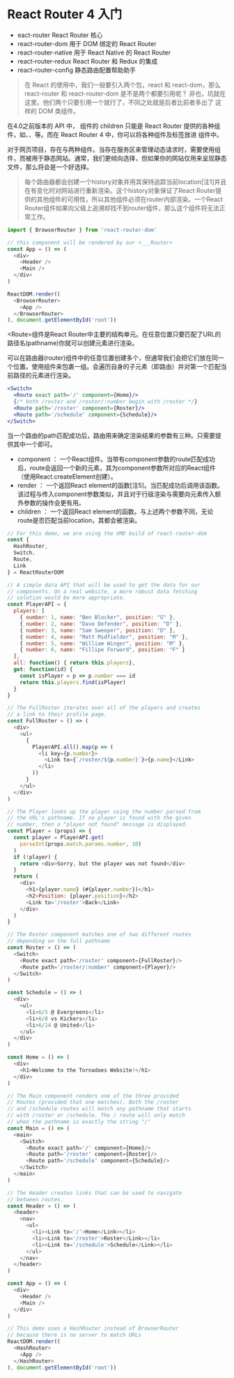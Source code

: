 # React Router 4 入门

* eact-router React Router 核心
* react-router-dom 用于 DOM 绑定的 React Router
* react-router-native 用于 React Native 的 React Router
* react-router-redux React Router 和 Redux 的集成
* react-router-config 静态路由配置帮助助手


> 在 React 的使用中，我们一般要引入两个包，react 和 react-dom，那么 react-router 和 react-router-dom 是不是两个都要引用呢？
> 非也，坑就在这里。他们两个只要引用一个就行了，不同之处就是后者比前者多出了 <Link> <BrowserRouter> 这样的 DOM 类组件。


在4.0之前版本的 API 中，<Router> 组件的 children 只能是 React Router 提供的各种组件，如<Route>、<IndexRoute>、<Redirect>等。而在 React Router 4 中，你可以将各种组件及标签放进 <Router>组件中。


对于网页项目，存在<BrowserRouter>与<HashRouter>两种组件。当存在服务区来管理动态请求时，需要使用<BrowserRouter>组件，而<HashRouter>被用于静态网站。通常，我们更倾向选择<BrowserRouter>，但如果你的网站仅用来呈现静态文件，那么<HashRouter>将会是一个好选择。

> 
> 每个路由器都会创建一个history对象并用其保持追踪当前location[注1]并且在有变化时对网站进行重新渲染。这个history对象保证了React Router提供的其他组件的可用性，所以其他组件必须在router内部渲染。一个React Router组件如果向父级上追溯却找不到router组件，那么这个组件将无法正常工作。


```js
import { BrowserRouter } from 'react-router-dom'

// this component will be rendered by our <___Router>
const App = () => (
  <div>
    <Header />
    <Main />
  </div>
)

ReactDOM.render((
  <BrowserRouter>
    <App />
  </BrowserRouter>
), document.getElementById('root'))
```


\<Route\>组件是React Router中主要的结构单元。在任意位置只要匹配了URL的路径名(pathname)你就可以创建<Route>元素进行渲染。

可以在路由器(router)组件中的任意位置创建多个<Route>，但通常我们会把它们放在同一个位置。使用<Switch>组件来包裹一组<Route>。<Switch>会遍历自身的子元素（即路由）并对第一个匹配当前路径的元素进行渲染。

```jsx
<Switch>
  <Route exact path='/' component={Home}/>
  {/* both /roster and /roster/:number begin with /roster */}
  <Route path='/roster' component={Roster}/>
  <Route path='/schedule' component={Schedule}/>
</Switch>
```

当一个路由的path匹配成功后，路由用来确定渲染结果的参数有三种。只需要提供其中一个即可。

* component ： 一个React组件。当带有component参数的route匹配成功后，route会返回一个新的元素，其为component参数所对应的React组件（使用React.createElement创建）。
* render ： 一个返回React element的函数[注5]。当匹配成功后调用该函数。该过程与传入component参数类似，并且对于行级渲染与需要向元素传入额外参数的操作会更有用。
* children ： 一个返回React element的函数。与上述两个参数不同，无论route是否匹配当前location，其都会被渲染。


```js
// For this demo, we are using the UMD build of react-router-dom
const {
  HashRouter,
  Switch,
  Route,
  Link
} = ReactRouterDOM

// A simple data API that will be used to get the data for our
// components. On a real website, a more robust data fetching
// solution would be more appropriate.
const PlayerAPI = {
  players: [
    { number: 1, name: "Ben Blocker", position: "G" },
    { number: 2, name: "Dave Defender", position: "D" },
    { number: 3, name: "Sam Sweeper", position: "D" },
    { number: 4, name: "Matt Midfielder", position: "M" },
    { number: 5, name: "William Winger", position: "M" },
    { number: 6, name: "Fillipe Forward", position: "F" }
  ],
  all: function() { return this.players},
  get: function(id) {
    const isPlayer = p => p.number === id
    return this.players.find(isPlayer)
  }
}

// The FullRoster iterates over all of the players and creates
// a link to their profile page.
const FullRoster = () => (
  <div>
    <ul>
      {
        PlayerAPI.all().map(p => (
          <li key={p.number}>
            <Link to={`/roster/${p.number}`}>{p.name}</Link>
          </li>
        ))
      }
    </ul>
  </div>
)

// The Player looks up the player using the number parsed from
// the URL's pathname. If no player is found with the given
// number, then a "player not found" message is displayed.
const Player = (props) => {
  const player = PlayerAPI.get(
    parseInt(props.match.params.number, 10)
  )
  if (!player) {
    return <div>Sorry, but the player was not found</div>
  }
  return (
    <div>
      <h1>{player.name} (#{player.number})</h1>
      <h2>Position: {player.position}</h2>
      <Link to='/roster'>Back</Link>
    </div>
  )
}

// The Roster component matches one of two different routes
// depending on the full pathname
const Roster = () => (
  <Switch>
    <Route exact path='/roster' component={FullRoster}/>
    <Route path='/roster/:number' component={Player}/>
  </Switch>
)

const Schedule = () => (
  <div>
    <ul>
      <li>6/5 @ Evergreens</li>
      <li>6/8 vs Kickers</li>
      <li>6/14 @ United</li>
    </ul>
  </div>
)

const Home = () => (
  <div>
    <h1>Welcome to the Tornadoes Website!</h1>
  </div>
)

// The Main component renders one of the three provided
// Routes (provided that one matches). Both the /roster
// and /schedule routes will match any pathname that starts
// with /roster or /schedule. The / route will only match
// when the pathname is exactly the string "/"
const Main = () => (
  <main>
    <Switch>
      <Route exact path='/' component={Home}/>
      <Route path='/roster' component={Roster}/>
      <Route path='/schedule' component={Schedule}/>
    </Switch>
  </main>
)

// The Header creates links that can be used to navigate
// between routes.
const Header = () => (
  <header>
    <nav>
      <ul>
        <li><Link to='/'>Home</Link></li>
        <li><Link to='/roster'>Roster</Link></li>
        <li><Link to='/schedule'>Schedule</Link></li>
      </ul>
    </nav>
  </header>
)

const App = () => (
  <div>
    <Header />
    <Main />
  </div>
)

// This demo uses a HashRouter instead of BrowserRouter
// because there is no server to match URLs
ReactDOM.render((
  <HashRouter>
    <App />
  </HashRouter>
), document.getElementById('root'))

```